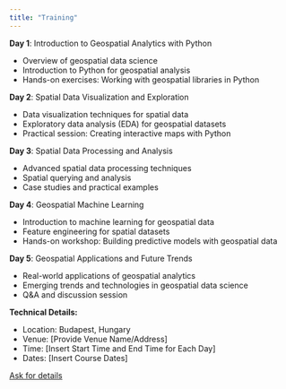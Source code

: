 ```yaml
---
title: "Training"
---
```


**Day 1**: Introduction to Geospatial Analytics with Python

- Overview of geospatial data science
- Introduction to Python for geospatial analysis
- Hands-on exercises: Working with geospatial libraries in Python

**Day 2**: Spatial Data Visualization and Exploration

- Data visualization techniques for spatial data
- Exploratory data analysis (EDA) for geospatial datasets
- Practical session: Creating interactive maps with Python

**Day 3**: Spatial Data Processing and Analysis

- Advanced spatial data processing techniques
- Spatial querying and analysis
- Case studies and practical examples

**Day 4**: Geospatial Machine Learning

- Introduction to machine learning for geospatial data
- Feature engineering for spatial datasets
- Hands-on workshop: Building predictive models with geospatial data

**Day 5**: Geospatial Applications and Future Trends

- Real-world applications of geospatial analytics
- Emerging trends and technologies in geospatial data science
- Q&A and discussion session

**Technical Details:**

- Location: Budapest, Hungary
- Venue: [Provide Venue Name/Address]
- Time: [Insert Start Time and End Time for Each Day]
- Dates: [Insert Course Dates]

<a class="service__contact button" href="../contact#geospatial-data-science-training">Ask for details</a>
